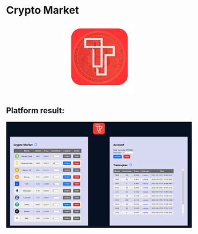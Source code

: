 # Crypto Market

<center>
  <img src="logo.png" height="192px" />
</center>


## Platform result:

![Crypto Market](./crypto-market.png)
